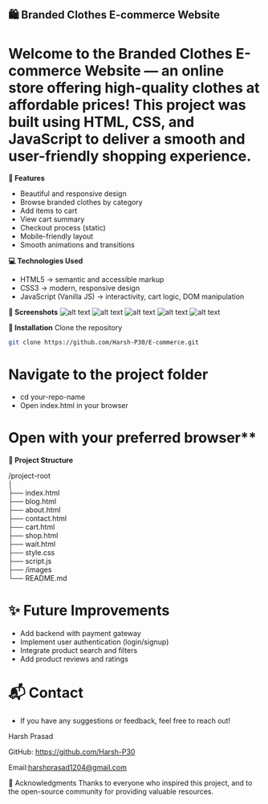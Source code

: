 ## 🛍️ Branded Clothes E-commerce Website
# Welcome to the Branded Clothes E-commerce Website — an online store offering high-quality clothes at affordable prices! This project was built using HTML, CSS, and JavaScript to deliver a smooth and user-friendly shopping experience.

**🚀 Features**
-  Beautiful and responsive design
-  Browse branded clothes by category
-  Add items to cart
-  View cart summary
-  Checkout process (static)
-  Mobile-friendly layout
- Smooth animations and transitions

**💻 Technologies Used**
- HTML5 → semantic and accessible markup
- CSS3 → modern, responsive design
- JavaScript (Vanilla JS) → interactivity, cart logic, DOM manipulation

**📸 Screenshots**
![alt text](<127.0.0.1_5500_contact.html (1).png>) ![alt text](127.0.0.1_5500_about.html.png) ![alt text](127.0.0.1_5500_blog.html.png) ![alt text](127.0.0.1_5500_shop.html.png) ![alt text](127.0.0.1_5500_index.html.png)

**🔧 Installation**
Clone the repository

```bash
git clone https://github.com/Harsh-P30/E-commerce.git
```
# Navigate to the project folder

- cd your-repo-name
- Open index.html in your browser


# Open with your preferred browser**
**📂 Project Structure**

/project-root <br>
│<br>
├── index.html<br>
├── blog.html<br>
├── about.html<br>
├── contact.html<br>
├── cart.html<br>
├── shop.html<br>
├── wait.html<br>
├── style.css<br>
├── script.js<br>
├── /images<br>
└── README.md<br>

# ✨ Future Improvements
- Add backend with payment gateway
- Implement user authentication (login/signup)
- Integrate product search and filters
- Add product reviews and ratings

# 📬 Contact
- If you have any suggestions or feedback, feel free to reach out!

Harsh Prasad

GitHub:  https://github.com/Harsh-P30

Email:harshprasad1204@gmail.com

💖 Acknowledgments
Thanks to everyone who inspired this project, and to the open-source community for providing valuable resources.

